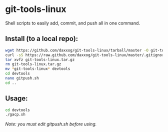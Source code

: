git-tools-linux
==========

Shell scripts to easily add, commit, and push all in one command.

Install (to a local repo): 
-------------
```bash
wget https://github.com/daxxog/git-tools-linux/tarball/master -O git-tools-linux.tar.gz
curl -sS https://raw.github.com/daxxog/git-tools-linux/master/.gitignore >> .gitignore
tar xvfz git-tools-linux.tar.gz
rm git-tools-linux.tar.gz
mv *git-tools-linux* devtools
cd devtools
nano gitpush.sh
cd ..
```

Usage:
-------------
```bash
cd devtools
./gacp.sh
```

*Note: you must edit gitpush.sh before using.*